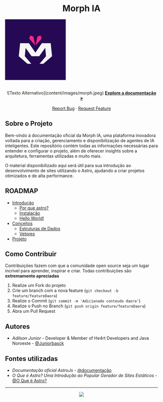 <p align="center">
  <h1 align="center">Morph IA</h1>
  
  ![Texto Alternativo](content/images/morph.jpeg)

  <p align="center">
    <br />
    ![Texto Alternativo](content/images/morph.jpeg)
    <a href="https://github.com/MorpphAI/platform.Morph/blob/main/content/images/morph.jpeg"><strong>Explore a documentação »</strong></a>
    <br />
    <br />
    <a href="https://github.com/Juniorbasck/astro4noobs/issues">Report Bug</a>
    ·
    <a href="https://github.com/Juniorbasck/astro4noobs/issues">Request Feature</a>
  </p>
</p>
    
 <!-- ABOUT THE PROJECT -->

## Sobre o Projeto
Bem-vindo à documentação oficial da Morph IA, uma plataforma inovadora voltada para a criação, gerenciamento e disponibilização de agentes de IA inteligentes. Este repositório contém todas as informações necessárias para entender e configurar o projeto, além de oferecer insights sobre a arquitetura, ferramentas utilizadas e muito mais.

O material disponibilizado aqui será útil para sua introdução ao desenvolvimento de sites utilizando o Astro, ajudando a criar projetos otimizados e de alta performance.
<!-- ROADMAP OF PROJECT -->

## ROADMAP

- [Introdução](https://github.com/Juniorbasck/astro4noobs/tree/main/content/intro)
  - [Por que astro?](https://github.com/Juniorbasck/astro4noobs/tree/main/content/intro/whyastro.md)
  - [Instalação](https://github.com/Juniorbasck/astro4noobs/tree/main/content/intro/instalacao.md)
  - [Hello World!](https://github.com/Juniorbasck/astro4noobs/tree/main/content/intro/helloworld.md)
- [Conceitos](https://github.com/lanjoni/clojure4noobs/tree/main/content/conceitos)
  - [Estruturas de Dados](https://github.com/lanjoni/clojure4noobs/tree/main/content/conceitos/estruturas.md)
  - [Vetores](https://github.com/lanjoni/clojure4noobs/tree/main/content/conceitos/vetores.md)
- [Projeto](https://github.com/lanjoni/clojure4noobs/tree/main/content/conceitos)
<!-- CONTRIBUTING -->

## Como Contribuir

Contribuições fazem com que a comunidade open source seja um lugar incrível para aprender, inspirar e criar. Todas contribuições
são **extremamente apreciadas**

1. Realize um Fork do projeto
2. Crie um branch com a nova feature (`git checkout -b feature/featureDaora`)
3. Realize o Commit (`git commit -m 'Adicionado conteudo daora'`)
4. Realize o Push no Branch (`git push origin feature/featureDaora`)
5. Abra um Pull Request

## Autores

- *Adilson Junior* - Developer & Member of He4rt Developers and Java Noroeste - [@Juniorbasck](https://www.linkedin.com/in/adilsonjunior4/)

## Fontes utilizadas

- *Documentação oficial AstroJs* - [@documentação](https://astro.build/)
- *O Que é Astro? Uma Introdução ao Popular Gerador de Sites Estáticos* - [@O Que é Astro?](https://kinsta.com/pt/blog/astro-js/)

---

<p align="center">
  <a href="https://github.com/he4rt/4noobs" target="_blank">
    <img src="./.github/footer_4noobs.svg" width="380">
  </a>
</p>
